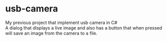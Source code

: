 # usb-camera
My previous project that implement usb camera in C#  
A dialog that displays a live image and also has a button that when pressed will save an image from the camera to a file.
